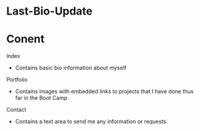 # Last-Bio-Update

# Conent

Index
 - Contains basic bio information about myself
 
Portfolio
  - Contains images with embedded links to projects that I have done thus far in the Boot Camp
  
Contact
  - Contains a text area to send me any information or requests.
